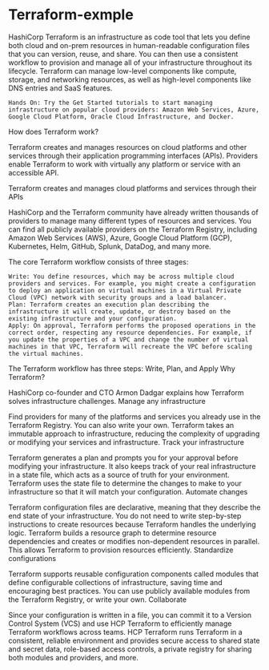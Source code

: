 # Terraform-exmple

HashiCorp Terraform is an infrastructure as code tool that lets you define both cloud and on-prem resources in human-readable configuration files that you can version, reuse, and share. You can then use a consistent workflow to provision and manage all of your infrastructure throughout its lifecycle. Terraform can manage low-level components like compute, storage, and networking resources, as well as high-level components like DNS entries and SaaS features.

    Hands On: Try the Get Started tutorials to start managing infrastructure on popular cloud providers: Amazon Web Services, Azure, Google Cloud Platform, Oracle Cloud Infrastructure, and Docker.

How does Terraform work?

Terraform creates and manages resources on cloud platforms and other services through their application programming interfaces (APIs). Providers enable Terraform to work with virtually any platform or service with an accessible API.

Terraform creates and manages cloud platforms and services through their APIs

HashiCorp and the Terraform community have already written thousands of providers to manage many different types of resources and services. You can find all publicly available providers on the Terraform Registry, including Amazon Web Services (AWS), Azure, Google Cloud Platform (GCP), Kubernetes, Helm, GitHub, Splunk, DataDog, and many more.

The core Terraform workflow consists of three stages:

    Write: You define resources, which may be across multiple cloud providers and services. For example, you might create a configuration to deploy an application on virtual machines in a Virtual Private Cloud (VPC) network with security groups and a load balancer.
    Plan: Terraform creates an execution plan describing the infrastructure it will create, update, or destroy based on the existing infrastructure and your configuration.
    Apply: On approval, Terraform performs the proposed operations in the correct order, respecting any resource dependencies. For example, if you update the properties of a VPC and change the number of virtual machines in that VPC, Terraform will recreate the VPC before scaling the virtual machines.

The Terraform workflow has three steps: Write, Plan, and Apply
Why Terraform?

HashiCorp co-founder and CTO Armon Dadgar explains how Terraform solves infrastructure challenges.
Manage any infrastructure

Find providers for many of the platforms and services you already use in the Terraform Registry. You can also write your own. Terraform takes an immutable approach to infrastructure, reducing the complexity of upgrading or modifying your services and infrastructure.
Track your infrastructure

Terraform generates a plan and prompts you for your approval before modifying your infrastructure. It also keeps track of your real infrastructure in a state file, which acts as a source of truth for your environment. Terraform uses the state file to determine the changes to make to your infrastructure so that it will match your configuration.
Automate changes

Terraform configuration files are declarative, meaning that they describe the end state of your infrastructure. You do not need to write step-by-step instructions to create resources because Terraform handles the underlying logic. Terraform builds a resource graph to determine resource dependencies and creates or modifies non-dependent resources in parallel. This allows Terraform to provision resources efficiently.
Standardize configurations

Terraform supports reusable configuration components called modules that define configurable collections of infrastructure, saving time and encouraging best practices. You can use publicly available modules from the Terraform Registry, or write your own.
Collaborate

Since your configuration is written in a file, you can commit it to a Version Control System (VCS) and use HCP Terraform to efficiently manage Terraform workflows across teams. HCP Terraform runs Terraform in a consistent, reliable environment and provides secure access to shared state and secret data, role-based access controls, a private registry for sharing both modules and providers, and more.
